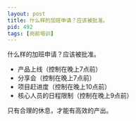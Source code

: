 ```yaml
---
layout: post
title: 什么样的加班申请？应该被批准。
pid: 492
tags: [岗前培训]
---
```


什么样的加班申请？应该被批准。

+ 产品上线（控制在晚上7点前）
+ 分享会（控制在晚上7点前）
+ 项目赶进度（控制在晚上10点前） 
+ 核心人员的日程限制（控制在晚上9点前）


只有合理的休息，才能有高效的产出。